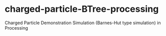 # charged-particle-BTree-processing
Charged Particle Demonstration Simulation (Barnes-Hut type simulation) in Processing
